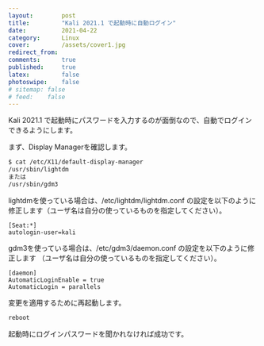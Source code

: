 ```yaml
---
layout:        post
title:         "Kali 2021.1 で起動時に自動ログイン"
date:          2021-04-22
category:      Linux
cover:         /assets/cover1.jpg
redirect_from:
comments:      true
published:     true
latex:         false
photoswipe:    false
# sitemap: false
# feed:    false
---
```


Kali 2021.1 で起動時にパスワードを入力するのが面倒なので、自動でログインできるようにします。

まず、Display Managerを確認します。

```bash
$ cat /etc/X11/default-display-manager
/usr/sbin/lightdm
または
/usr/sbin/gdm3
```

lightdmを使っている場合は、/etc/lightdm/lightdm.conf の設定を以下のように修正します（ユーザ名は自分の使っているものを指定してください）。

```
[Seat:*]
autologin-user=kali
```

gdm3を使っている場合は、/etc/gdm3/daemon.conf の設定を以下のように修正します
（ユーザ名は自分の使っているものを指定してください）。

```
[daemon]
AutomaticLoginEnable = true
AutomaticLogin = parallels
```


変更を適用するために再起動します。

```bash
reboot
```

起動時にログインパスワードを聞かれなければ成功です。

